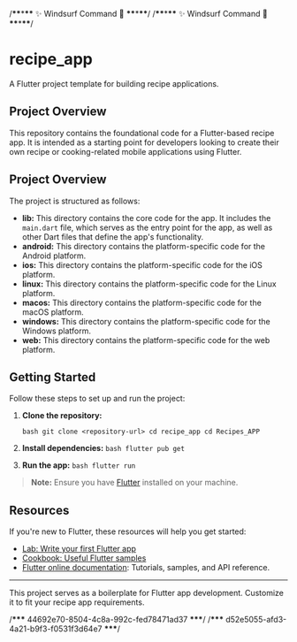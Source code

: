 /**\*\***\***\*\*** ✨ Windsurf Command 🌟 **\*\***\***\*\***/
/**\*\***\***\*\*** ✨ Windsurf Command 🌟 **\*\***\***\*\***/

# recipe_app

A Flutter project template for building recipe applications.

## Project Overview

This repository contains the foundational code for a Flutter-based recipe app. It is intended as a starting point for developers looking to create their own recipe or cooking-related mobile applications using Flutter.

## Project Overview

The project is structured as follows:

- **lib:** This directory contains the core code for the app. It includes the `main.dart` file, which serves as the entry point for the app, as well as other Dart files that define the app's functionality.
- **android:** This directory contains the platform-specific code for the Android platform.
- **ios:** This directory contains the platform-specific code for the iOS platform.
- **linux:** This directory contains the platform-specific code for the Linux platform.
- **macos:** This directory contains the platform-specific code for the macOS platform.
- **windows:** This directory contains the platform-specific code for the Windows platform.
- **web:** This directory contains the platform-specific code for the web platform.

## Getting Started

Follow these steps to set up and run the project:

1. **Clone the repository:**

   `bash
git clone <repository-url>
cd recipe_app
cd Recipes_APP
`

2. **Install dependencies:**
   `bash
flutter pub get
`

3. **Run the app:**
   `bash
flutter run
`

> **Note:** Ensure you have [Flutter](https://flutter.dev/docs/get-started/install) installed on your machine.

## Resources

If you're new to Flutter, these resources will help you get started:

- [Lab: Write your first Flutter app](https://docs.flutter.dev/get-started/codelab)
- [Cookbook: Useful Flutter samples](https://docs.flutter.dev/cookbook)
- [Flutter online documentation](https://docs.flutter.dev/): Tutorials, samples, and API reference.

---

This project serves as a boilerplate for Flutter app development. Customize it to fit your recipe app requirements.

/**\*\*\*** 44692e70-8504-4c8a-992c-fed78471ad37 **\*\*\***/
/**\*\*\*** d52e5055-afd3-4a21-b9f3-f0531f3d64e7 **\*\*\***/

